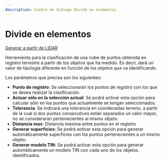 ```yaml
---
description: Cuadro de diálogo Divide en elementos
---
```


# Divide en elementos

[Generar a partir de LIDAR](../../fichas-de-herramientas/ficha-de-herramientas-archivos-lidar/calcular-a-partir-de-lidar.md)

Herramienta para la clasificación de una nube de puntos obtenida en registro terrestre a partir de los objetos que ha medido. Es decir, dará un valor de tipología diferente en función de los objetos que va identificando.

Los parámetros que precisa son los siguientes:

* **Punto de registro**: Se seleccionarán los puntos de registro con los que se desea realizar la clasificación.
* **Actuar sólo en la selección actual**: Se podrá activar esta opción para calcular sólo en los puntos que actualmente se tengan seleccionados.
* **Tolerancia**: Se indicará una tolerancia en coordenadas terreno, a partir de la cual si dos puntos consecutivos están separados un valor mayor, no se consideraran pertenecientes al mismo objeto.
* **Distancia max**: Distancia máxima entre puntos en el registro
* **Generar superficies**: Se podrá activar esta opción para generar automáticamente superficies con los puntos pertenecientes a un mismo objeto.
* **Generar modelo TIN**: Se podrá activar esta opción para generar automáticamente un modelo TIN con cada uno de los objetos identificados.

